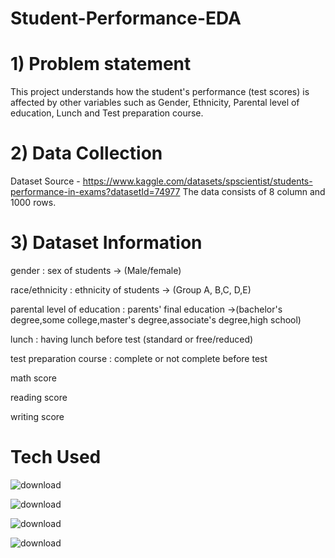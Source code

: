 # Student-Performance-EDA


# 1) Problem statement
This project understands how the student's performance (test scores) is affected by other variables such as Gender, Ethnicity, Parental level of education, Lunch and Test preparation course.


# 2) Data Collection
Dataset Source - https://www.kaggle.com/datasets/spscientist/students-performance-in-exams?datasetId=74977
The data consists of 8 column and 1000 rows.


# 3) Dataset Information

gender : sex of students -> (Male/female)

race/ethnicity : ethnicity of students -> (Group A, B,C, D,E)

parental level of education : parents' final education ->(bachelor's degree,some college,master's degree,associate's degree,high school)

lunch : having lunch before test (standard or free/reduced)

test preparation course : complete or not complete before test

math score

reading score

writing score


# Tech Used
![download](https://github.com/user-attachments/assets/18e9a6fb-c2e0-4fb7-bfd2-4c70893685b5)

![download](https://github.com/user-attachments/assets/ac7fc584-ae5a-464d-8597-737d67836351)

![download](https://github.com/user-attachments/assets/56b9cf67-e3c4-4e9d-a394-62eb0f66b196)

![download](https://github.com/user-attachments/assets/e25cc735-9721-46ee-93f2-f26b270d2a51)


